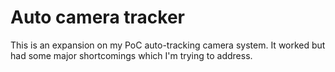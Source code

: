 # Auto camera tracker
This is an expansion on my PoC auto-tracking camera system. It worked but had some major shortcomings which I'm trying to address.
